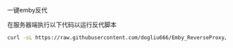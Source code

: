 一键emby反代

在服务器端执行以下代码以运行反代脚本
```bash
curl -sL https://raw.githubusercontent.com/dogliu666/Emby_ReverseProxy/refs/heads/beta/auto.sh | bash
```

